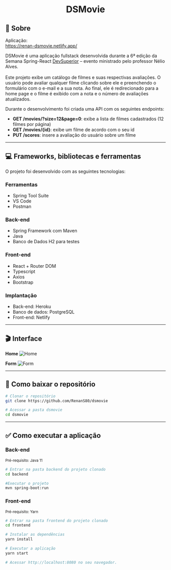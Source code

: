 # <div align="center">DSMovie</div>

## 📃 Sobre
Aplicação: <br>
<https://renan-dsmovie.netlify.app/>

DSMovie é uma aplicação fullstack desenvolvida durante a 6ª edição da Semana Spring-React [DevSuperior](https://devsuperior.com.br/) – evento ministrado pelo professor Nélio Alves. <br> <br>
Este projeto exibe um catálogo de filmes e suas respectivas avaliações. O usuário pode avaliar qualquer filme clicando sobre ele e preenchendo o formulário com o e-mail e a sua nota. Ao final, ele é redirecionado para a home page e o filme é exibido com a nota e o número de avaliações atualizados.

Durante o desenvolvimento foi criada uma API com os seguintes endpoints:
* **GET /movies/?size=12&page=0**: exibe a lista de filmes cadastrados (12 filmes por página)
* **GET /movies/{id}**: exibe um filme de acordo com o seu id
* **PUT /scores**: insere a avaliação do usuário sobre um filme

---

## 💻 Frameworks, bibliotecas e ferramentas  
O projeto foi desenvolvido com as seguintes tecnologias: <br>

### Ferramentas
* Spring Tool Suite
* VS Code
* Postman

### Back-end
* Spring Framework com Maven
* Java
* Banco de Dados H2 para testes

### Front-end
* React + Router DOM
* Typescript
* Axios
* Bootstrap

### Implantação
* Back-end: Heroku
* Banco de dados: PostgreSQL
* Front-end: Netlify

---

## 🎬 Interface
**Home**
![Home](https://ik.imagekit.io/zqxyh6u3ylz/DS_Movie/Home_bs-6qmDAc.jpg?ik-sdk-version=javascript-1.4.3&updatedAt=1642456191236)

**Form**
![Form](https://ik.imagekit.io/zqxyh6u3ylz/DS_Movie/Form_TnAAy3ZjkG4.jpg?ik-sdk-version=javascript-1.4.3&updatedAt=1642455948820)

---

## 📁 Como baixar o repositório
```bash
# Clonar o repositório
git clone https://github.com/RenanS80/dsmovie

# Acessar a pasta dsmovie
cd dsmovie
```
---

## ✅ Como executar a aplicação
### Back-end
<small>Pré-requisito: Java 11</small>

```bash
# Entrar na pasta backend do projeto clonado
cd backend

#Executar o projeto
mvn spring-boot:run
```

### Front-end
<small>Pré-requisito: Yarn</small>

```bash
# Entrar na pasta frontend do projeto clonado
cd frontend

# Instalar as dependências
yarn install

# Executar a aplicação
yarn start

# Acessar http://localhost:8080 no seu navegador.
```
